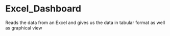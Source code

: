 # Excel_Dashboard
Reads the data from an Excel and gives us the data in tabular format as well as graphical view
